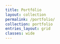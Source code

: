 ```yaml
---
title: Portfólio
layout: collection
permalink: /portfolio/
collection: portfolio
entries_layout: grid
classes: wide
---
```


